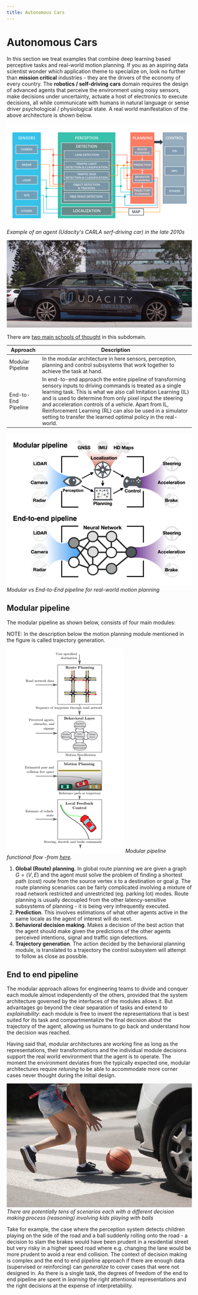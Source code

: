 ```yaml
---
title: Autonomous Cars
---
```


# Autonomous Cars

In this section we treat examples that combine deep learning based perceptive tasks and real-world motion planning. If you as an aspiring data scientist wonder which application theme to specialize on, look no further than  **mission critical** industries - they are the drivers of the economy of every country.  The **robotics / self-driving cars** domain requires the design of advanced agents that perceive the environment using noisy sensors, make decisions under uncertainty, actuate a host of electronics to execute decisions, all while communicate with humans in natural language or sense driver psychological / physiological state. A real world manifestation of the above architecture is shown below. 

![carla-system](images/carla-system.png#center)
_Example of an agent (Udacity's CARLA serf-driving car) in the late 2010s_

![carla-car](images/carla-car.png#center)

There are [two main schools of thought](https://arxiv.org/pdf/2003.06404.pdf) in this subdomain. 

|  Approach  |  Description   |     
| --- | --- | 
|  Modular Pipeline  |  In the modular architecture in here sensors, perception, planning and control subsystems that work together to achieve the task at hand. |
|  End-to-End Pipeline |  In end-to-end approach the entire pipeline of transforming sensory inputs to driving commands is treated as a single learning task. This is what we also call Imitation Learning (IL) and is used to determine from only pixel input the steering and acceleration controls of a vehicle. Apart from IL, Reinforcement Learning (RL) can also be used in a simulator setting to transfer the learned optimal policy in the real-world. |

![planning-approaches](images/planning-approaches.png#center)
*Modular vs End-to-End pipeline for real-world motion planning*

## Modular pipeline

The modular pipeline as shown below, consists of four main modules:

NOTE: In the description below the motion planning module mentioned in the figure is called trajectory generation.

![modular-pipeline](images/modular-pipeline.png#center)
*Modular pipeline functional flow -from [here](https://arxiv.org/pdf/1604.07446.pdf).*

1. **Global (Route) planning**. In global route planning we are given a graph $G=(V, E)$ and the agent must solve the problem of finding a shortest path (cost) route from the source vertex $s$ to a destination or goal $g$.  The route planning scenarios can be fairly complicated involving a mixture of  road network restricted and unrestricted (eg. parking lot) modes. Route planning is usually decoupled from the other latency-sensitive subsystems of planning - it is being very infrequently executed.   
2. **Prediction**. This involves estimations of what other agents active in the same locale as the agent of interest will do next. 
3. **Behavioral decision making**. Makes a decision of the best action that the agent should make given the predictions of the other agents perceived intentions, signal and traffic sign detections. 
4. **Trajectory generation**. The action decided by the behavioral planning module, is translated to a trajectory the control subsystem will attempt to follow as close as possible. 

## End to end pipeline

The modular approach allows for engineering teams to divide and conquer each module almost independently of the others, provided that the system architecture governed by the interfaces of the modules allows it. But advantages go beyond the clear separation of tasks and extend to _explainability_: each module is free to invent the representations that is best suited for its task and compartmentalize the final decision about the trajectory of the agent, allowing us humans to go back and understand how the decision was reached. 

Having said that, modular architectures are working fine as long as the representations, their transformations and the individual module decisions support the real world environment that the agent is to operate. The moment the environment deviates from the typically expected one, modular architectures require _retuning_ to be able to accommodate more corner cases never thought during the initial design. 

![ball-road](images/ball-road.jpg#center)
*There are potentially tens of scenarios each with a different decision making process (reasoning) involving kids playing with balls*

Take for example, the case where the perception system detects children playing on the side of the road and a ball suddenly rolling onto the road - a decision to slam the brakes would have been prudent in a residential street but very risky in a higher speed road where e.g. changing the lane would be more prudent to avoid a rear end collision. The context of decision making is complex and the end to end pipeline approach if there are enough data (supervised or reinforcing) can _generalize_ to cover cases that were not designed in. As there is a single task, the degrees of freedom of the end to end pipeline are spent in _learning_ the right attentional representations and the right decisions at the expense of interpretability.

### 